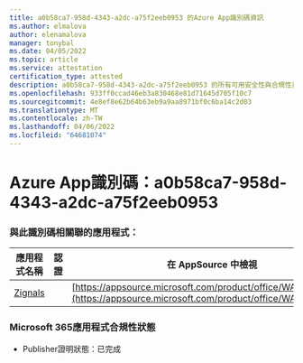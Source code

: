 ```yaml
---
title: a0b58ca7-958d-4343-a2dc-a75f2eeb0953 的Azure App識別碼資訊
ms.author: elmalova
author: elenamalova
manager: tonybal
ms.date: 04/05/2022
ms.topic: article
ms.service: attestation
certification_type: attested
description: a0b58ca7-958d-4343-a2dc-a75f2eeb0953 的所有可用安全性與合規性資訊。
ms.openlocfilehash: 933ff0ccad46eb3a830468e81d71645d705f10c7
ms.sourcegitcommit: 4e8ef8e62b64b63eb9a9aa8971bf0c6ba14c2d03
ms.translationtype: MT
ms.contentlocale: zh-TW
ms.lasthandoff: 04/06/2022
ms.locfileid: "64681074"
---
```

# <a name="azure-app-id-a0b58ca7-958d-4343-a2dc-a75f2eeb0953"></a>Azure App識別碼：a0b58ca7-958d-4343-a2dc-a75f2eeb0953


### <a name="apps-associated-with-this-id"></a>與此識別碼相關聯的應用程式：
| **應用程式名稱** | **認證** | **在 AppSource 中檢視** |
|--------------|---------------|-----------------------|
| [Zignals](../forward/WA200003201.md) |  | [https://appsource.microsoft.com/product/office/WA200003201](https://appsource.microsoft.com/product/office/WA200003201) |

### <a name="microsoft-365-app-compliance-status"></a>Microsoft 365應用程式合規性狀態
- Publisher證明狀態：已完成
